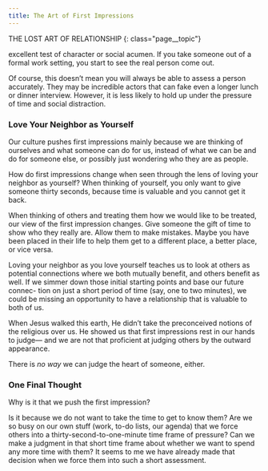 ```yaml
---
title: The Art of First Impressions
---
```


THE LOST ART OF RELATIONSHIP
{: class="page__topic"}

excellent test of character or social acumen. If you take someone out of a formal
work setting, you start to see the real person come out.

Of course, this doesn’t mean you will always be able to assess a person
accurately. They may be incredible actors that can fake even a longer lunch or
dinner interview. However, it is less likely to hold up under the pressure of time
and social distraction.

### Love Your Neighbor as Yourself

Our culture pushes first impressions mainly because we are thinking of
ourselves and what someone can do for us, instead of what we can be and do for
someone else, or possibly just wondering who they are as people.

How do first impressions change when seen through the lens of loving your
neighbor as yourself? When thinking of yourself, you only want to give someone
thirty seconds, because time is valuable and you cannot get it back.

When thinking of others and treating them how we would like to be treated,
our view of the first impression changes. Give someone the gift of time to show
who they really are. Allow them to make mistakes. Maybe you have been placed
in their life to help them get to a different place, a better place, or vice versa.

Loving your neighbor as you love yourself teaches us to look at others as
potential connections where we both mutually benefit, and others benefit as
well. If we simmer down those initial starting points and base our future connec-
tion on just a short period of time (say, one to two minutes), we could be missing
an opportunity to have a relationship that is valuable to both of us.

When Jesus walked this earth, He didn’t take the preconceived notions of the
religious over us. He showed us that first impressions rest in our hands to judge—
and we are not that proficient at judging others by the outward appearance.

There is _no way_ we can judge the heart of someone, either.

### One Final Thought

Why is it that we push the first impression?

Is it because we do not want to take the time to get to know them? Are we
so busy on our own stuff (work, to-do lists, our agenda) that we force others
into a thirty-second-to-one-minute time frame of pressure? Can we make a
judgment in that short time frame about whether we want to spend any more
time with them? It seems to me we have already made that decision when we
force them into such a short assessment.